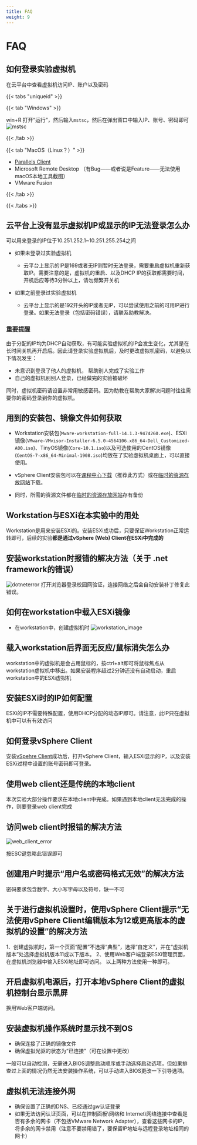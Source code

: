 ```yaml
---
title: FAQ
weight: 9
---
```


# FAQ

## 如何登录实验虚拟机
  
在云平台中查看虚拟机访问IP、账户以及密码

{{< tabs "uniqueid" >}}

{{< tab "Windows" >}}

win+R 打开“运行”，然后输入`mstsc`，然后在弹出窗口中输入IP、账号、密码即可
![mstsc](https://cdn.loheagn.com/mstsc.png)

{{< /tab >}}

{{< tab "MacOS（Linux？）" >}}

- [Parallels Client](https://bhpan.buaa.edu.cn:443/link/930A373912ACB5A1FC3CE603C3AF9520)
- Microsoft Remote Desktop （有Bug——或者说是Feature——无法使用macOS本地工具截图）
- VMware Fusion

{{< /tab >}}

{{< /tabs >}}

## 云平台上没有显示虚拟机IP或显示的IP无法登录怎么办

可以用来登录的IP位于10.251.252.1~10.251.255.254之间

- 如果未登录过实验虚拟机
  - 云平台上显示的IP是169或者无IP则暂时无法登录，需要重启虚拟机重新获取IP。需要注意的是，虚拟机的重启、以及DHCP IP的获取都需要时间，开机后应等待3分钟以上，请勿频繁开关机
 
- 如果之前登录过实验虚拟机
  - 云平台上显示的是192开头的IP或者无IP，可以尝试使用之前的可用IP进行登录。如果无法登录（包括密码错误），请联系助教解决。
 
### 重要提醒

由于分配的IP均为DHCP自动获取，有可能实验虚拟机的IP会发生变化，尤其是在长时间关机再开启后。因此请登录实验虚拟机后，及时更改虚拟机密码，以避免以下情况发生：

- 未意识到登录了他人的虚拟机， 帮助别人完成了实验工作
- 自己的虚拟机别别人登录，已经做完的实验被破坏

同时，虚拟机密码请设置非常用敏感密码。因为助教在帮助大家解决问题时往往需要你的密码登录到你的虚拟机。

## 用到的安装包、镜像文件如何获取

- Workstation安装包(`Mware-workstation-full-14.1.3-9474260.exe`)、ESXi镜像(`VMware-VMvisor-Installer-6.5.0-4564106.x86_64-Dell_Customized-A00.iso`)、TinyOS镜像(`Core-10.1.iso`)以及可选使用的CentOS镜像(`CentOS-7-x86_64-Minimal-1908.iso`)均放在了实验虚拟机桌面上，可以直接使用。
- vSphere Client安装包可以在[课程中心下载](http://course.buaa.edu.cn/access/content/group/b7656edd-6e82-4c48-80b3-c9397cf89f72/%E4%BA%91%E5%AE%9E%E9%AA%8C%E8%B5%84%E6%BA%90/VMware-viclient-all-6.0.0.exe)（推荐此方式）或在[临时的资源存放网站](http://10.251.254.150/VMware-viclient-all-6.0.0.exe)下载。

- 同时，所需的资源文件都在[临时的资源存放网站](http://10.251.254.150)存有备份

## Workstation与ESXi在本实验中的用处

Workstation是用来安装ESXi的。安装ESXi成功后，只要保证Workstation正常运转即可，后续的实验**都是通过vSphere (Web) Client在ESXi中完成的**

## 安装workstation时报错的解决方法（关于 .net framework的错误）

![dotneterror](https://cdn.loheagn.com/dotnet_error.png)
打开浏览器登录校园网验证，连接网络之后会自动安装补丁修复此错误。

## 如何在workstation中载入ESXi镜像

- 在workstation中，创建虚拟机时
![workstation_image](https://cdn.loheagn.com/vmware_workstation_run_4.png)

## 载入workstation后界面无反应/鼠标消失怎么办

workstation中的虚拟机是会占用鼠标的，按ctrl+alt即可将鼠标焦点从workstation虚拟机中移出。如果安装程序超过2分钟还没有自动启动，重启workstation中的ESXi虚拟机

## 安装ESXi时的IP如何配置

ESXi的IP不需要特殊配置，使用DHCP分配的动态IP即可。请注意，此IP只在虚拟机中可以有有效访问

## 如何登录vSphere Client

安装[vSpehre Client](http://course.buaa.edu.cn/access/content/group/b7656edd-6e82-4c48-80b3-c9397cf89f72/%E4%BA%91%E5%AE%9E%E9%AA%8C%E8%B5%84%E6%BA%90/VMware-viclient-all-6.0.0.exe)成功后，打开vSphere Client，输入ESXi显示的IP，以及安装ESXi过程中设置的账号密码即可登录。

## 使用web client还是传统的本地client

本次实验大部分操作要求在本地client中完成。如果遇到本地client无法完成的操作，则要登录web client完成

## 访问web client时报错的解决方法

![web_client_error](https://cdn.loheagn.com/web_client_error.png)

按ESC键忽略此错误即可

## 创建用户时提示“用户名或密码格式无效”的解决方法

密码要求包含数字、大小写字母以及符号，缺一不可

## 关于进行虚拟机设置时，使用vSphere Client提示“无法使用vSphere Client编辑版本为12或更高版本的虚拟机的设置”的解决方法

1、创建虚拟机时，第一个页面“配置”不选择“典型”，选择“自定义”，并在“虚拟机版本”处选择虚拟机版本11或以下版本。
2、使用Web客户端登录ESXi管理页面，在虚拟机浏览器中输入ESXi地址即可访问。
以上两种方法使用一种即可。

## 开启虚拟机电源后，打开本地vSphere Client的虚拟机控制台显示黑屏

换用Web客户端访问。

## 安装虚拟机操作系统时显示找不到OS

- 确保连接了正确的镜像文件
- 确保虚拟光驱的状态为“已连接”（可在设置中更改）

一般可以自动检测，无需进入BIOS调整启动顺序或手动选择启动选项，但如果排查过上面的情况仍然无法安装操作系统，可以手动进入BIOS更改一下引导选项。

## 虚拟机无法连接外网

- 确保设置了正确的DNS、已经通过gw认证登录
- 如果无法访问认证页面，可以在控制面板\网络和 Internet\网络连接中查看是否有多余的网卡（不包括VMware Network Adapter），查看这些网卡的IP，将多余的网卡禁用（注意不要禁用错了，要保留IP地址与远程登录地址相同的网卡）

